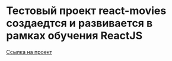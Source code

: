 # Тестовый проект react-movies создаедтся и развивается в рамках обучения ReactJS



[Ссылка на проект](https://egilmanof.github.io/react-movies/)

